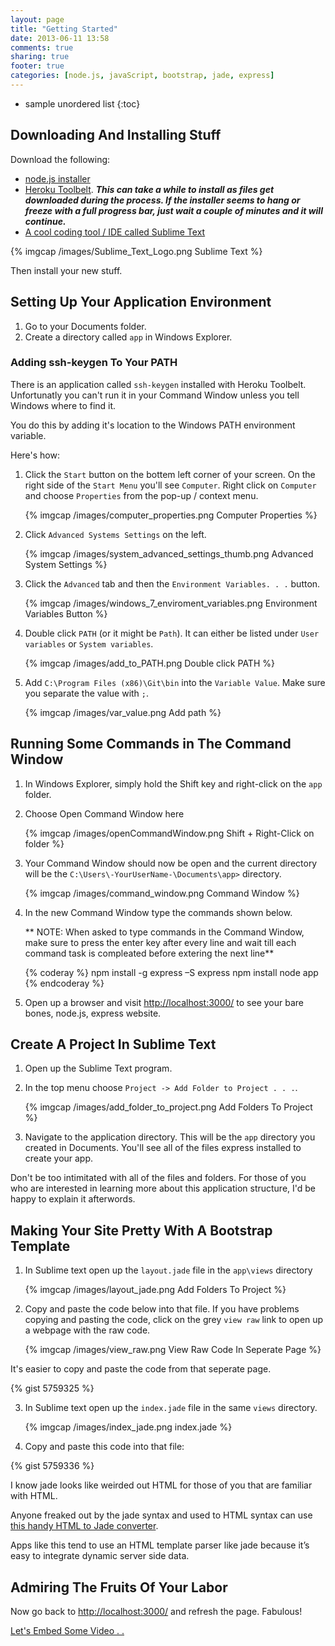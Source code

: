```yaml
---
layout: page
title: "Getting Started"
date: 2013-06-11 13:58
comments: true
sharing: true
footer: true
categories: [node.js, javaScript, bootstrap, jade, express]
---
```


* sample unordered list
{:toc}

## Downloading And Installing Stuff

Download the following:

 * [node.js installer](http://nodejs.org/)
 * [Heroku Toolbelt](https://toolbelt.heroku.com/windows). ***This can take a while to install
 as files get downloaded during the process.  If the installer seems to hang or freeze with a full progress bar,
 just wait a couple of minutes and it will continue.***
 * [A cool coding tool / IDE called Sublime Text](http://www.sublimetext.com/)

 {% imgcap /images/Sublime_Text_Logo.png Sublime Text %}

Then install your new stuff.

## Setting Up Your Application Environment

 1. Go to your Documents folder.
 2. Create a directory called `app` in Windows Explorer.

### Adding ssh-keygen To Your PATH

There is an application called `ssh-keygen` installed with Heroku
Toolbelt.  Unfortunatly you can't run it in your Command Window
unless you tell Windows where to find it.

You do this by adding it's location to the Windows PATH environment variable.

Here's how:

 1. Click the `Start` button on the bottem left corner of your screen.  On the right side of the `Start Menu` you'll see
  `Computer`.  Right click on `Computer` and choose `Properties` from the pop-up / context menu.

    {% imgcap /images/computer_properties.png Computer Properties %}

 2. Click `Advanced Systems Settings` on the left.

    {% imgcap /images/system_advanced_settings_thumb.png Advanced System Settings %}

 3. Click the `Advanced` tab and then the `Environment Variables. . .` button.

    {% imgcap /images/windows_7_enviroment_variables.png Environment Variables Button %}

 4. Double click `PATH` (or it might be `Path`).  It can either be listed under `User variables` or `System variables`.

    {% imgcap /images/add_to_PATH.png Double click PATH %}

 5. Add `C:\Program Files (x86)\Git\bin` into the `Variable Value`.
 Make sure you separate the value with ` ; `.

    {% imgcap /images/var_value.png Add path %}

## Running Some Commands in The Command Window

 1. In Windows Explorer, simply hold the Shift key and right-click on the `app` folder.
 2. Choose Open Command Window here

    {% imgcap /images/openCommandWindow.png Shift + Right-Click on folder  %}

 3. Your Command Window should now be open and the current directory will be the
 `C:\Users\-YourUserName-\Documents\app>` directory.

    {% imgcap /images/command_window.png Command Window  %}

 3. In the new Command Window type the commands shown below.

    ** NOTE: When asked to type commands in the Command Window, make sure to press
    the enter key after every line and wait till each command task is compleated
    before extering the next line**

    {% coderay %}
      npm install -g express –S
      express
      npm install
      node app
    {% endcoderay %}
 4. Open up a browser and visit [http://localhost:3000/](http://localhost:3000/) to see your bare bones, node.js, express website.

## Create A Project In Sublime Text

 1. Open up the Sublime Text program.
 2. In the top menu choose `Project -> Add Folder to Project . . .`.

    {% imgcap /images/add_folder_to_project.png Add Folders To Project %}

 3. Navigate to the application directory.  This will be the `app` directory you created in Documents. You'll see all of the files express installed
 to create your app.

 Don't be too intimitated with all of the files and folders.
 For those of you who are interested in learning more about this application structure, I'd be happy to
 explain it afterwords.

## Making Your Site Pretty With A Bootstrap Template

 1. In Sublime text open up the `layout.jade` file in the `app\views` directory

    {% imgcap /images/layout_jade.png Add Folders To Project %}

 2. Copy and paste the code below into that file.  If you have problems copying and pasting the code,
 click on the grey `view raw` link  to open up a webpage with the raw code.

    {% imgcap /images/view_raw.png View Raw Code In Seperate Page %}

 It's easier to copy and paste the code from that seperate page.

{% gist 5759325 %}

 3. In Sublime text open up the `index.jade` file in the same `views` directory.

    {% imgcap /images/index_jade.png index.jade %}

 4. Copy and paste this code into that file:

{% gist 5759336 %}

I know jade looks like weirded out HTML for those of you that are familiar with HTML.

Anyone freaked out by the jade syntax and used to HTML syntax can use [this handy HTML to Jade converter](http://html2jade.aaron-powell.com/).

Apps like this tend to use an HTML template parser like jade because it’s easy to integrate dynamic server side data.

## Admiring The Fruits Of Your Labor

Now go back to [http://localhost:3000/](http://localhost:3000/) and refresh the page.  Fabulous!

[Let's Embed Some Video . . ](/embed-video/)
